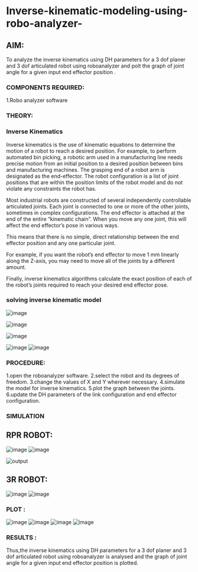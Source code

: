 # Inverse-kinematic-modeling-using-robo-analyzer-

 
## AIM: 
To analyze the inverse kinematics using DH parameters for a 3 dof planer and 3 dof articulated robot using roboanalyzer and polt the graph of joint angle for a given  input end effector position .


### COMPONENTS REQUIRED:
1.Robo analyzer software  


### THEORY: 
  
### Inverse Kinematics
 

Inverse kinematics is the use of kinematic equations to determine the motion of a robot to reach a desired position. For example, to perform automated bin picking, a robotic arm used in a manufacturing line needs precise motion from an initial position to a desired position between bins and manufacturing machines. The grasping end of a robot arm is designated as the end-effector. The robot configuration is a list of joint positions that are within the position limits of the robot model and do not violate any constraints the robot has.

 Most industrial robots are constructed of several independently controllable articulated joints. Each joint is connected to one or more of the other joints, sometimes in complex configurations. The end effector is attached at the end of the entire “kinematic chain”. When you move any one joint, this will affect the end effector’s pose in various ways.

This means that there is no simple, direct relationship between the end effector position and any one particular joint.

For example, if you want the robot’s end effector to move 1 mm linearly along the Z-axis, you may need to move all of the joints by a different amount.

Finally, inverse kinematics algorithms calculate the exact position of each of the robot’s joints required to reach your desired end effector pose.

### solving inverse kinematic model 
![image](https://user-images.githubusercontent.com/36288975/170622829-3fe97ef7-8ef1-44af-afae-b0954871aa0c.png)


![image](https://user-images.githubusercontent.com/36288975/170622902-f48fd9c7-f2ec-4fd5-904b-ea51be8298c3.png)

![image](https://user-images.githubusercontent.com/36288975/170622934-a3fd7f77-7eb2-4408-b66d-d6e3adbd1f99.png)

![image](https://user-images.githubusercontent.com/36288975/170622982-9c4d8b23-1563-4e17-9616-87bcc4f4501d.png)
![image](https://user-images.githubusercontent.com/36288975/170623020-f27efc12-bb58-4f62-840d-af544ac6689e.png)

### PROCEDURE:
1.open the roboanalyzer software.
2.select the robot and its degrees of freedom.
3.change the values of X and Y wherever necessary.
4.simulate the model for inverse kinematics.
5.plot the graph between the joints.
6.update the DH parameters of the link configuration and end effector configuration.








### SIMULATION 
## RPR ROBOT:
![image](https://user-images.githubusercontent.com/95043391/174339513-603e2fe2-d66d-45f6-b7c7-6020d1c08e3f.png)
![image](https://user-images.githubusercontent.com/95043391/174339562-1d8ca006-41d4-4a19-83ae-780946650caf.png)


![output](?raw=true)
 
 ## 3R ROBOT:
![image](https://user-images.githubusercontent.com/95043391/174339606-987f1708-f251-4eed-a6ed-6ea19efc35b0.png)
 ![image](https://user-images.githubusercontent.com/95043391/174339639-1d0de693-926e-46eb-933d-a2f9ffe13a94.png)
 ### PLOT :
 ![image](https://user-images.githubusercontent.com/95043391/174339725-e170874b-64a7-4fc2-8aab-cd74a49baa42.png)
![image](https://user-images.githubusercontent.com/95043391/174339744-16be79d7-c221-400e-90ba-d8ef3a2d93e5.png)
![image](https://user-images.githubusercontent.com/95043391/174339788-577158e8-58ac-46c8-83c1-a93d82f44646.png)
![image](https://user-images.githubusercontent.com/95043391/174339804-6661023a-9989-4146-b491-2aa4d5cfb8b6.png)

 
 
 
 
 
 
 
 
 
 
 

 
 
 
 
 
 
 
 
 
 
 
 
 

 
 














### RESULTS :  
Thus,the inverse kinematics using DH parameters for a 3 dof planer and 3 dof articulated robot using roboanalyzer is analysed and the graph of joint angle for a given input end effector position is plotted.
